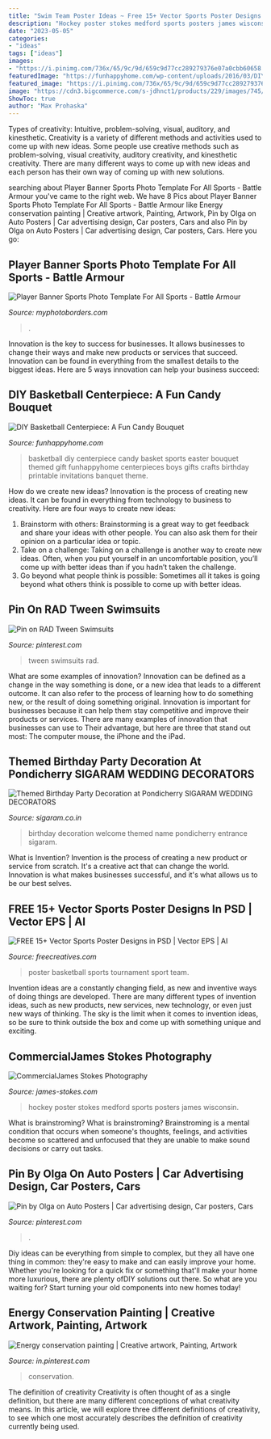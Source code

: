 ```yaml
---
title: "Swim Team Poster Ideas ~ Free 15+ Vector Sports Poster Designs In Psd"
description: "Hockey poster stokes medford sports posters james wisconsin"
date: "2023-05-05"
categories:
- "ideas"
tags: ["ideas"]
images:
- "https://i.pinimg.com/736x/65/9c/9d/659c9d77cc289279376e07a0cbb60658.jpg"
featuredImage: "https://funhappyhome.com/wp-content/uploads/2016/03/DIY-Basketball-Centerpiece-from-FunHappyHome.com_-714x1024.jpg"
featured_image: "https://i.pinimg.com/736x/65/9c/9d/659c9d77cc289279376e07a0cbb60658.jpg"
image: "https://cdn3.bigcommerce.com/s-jdhnct1/products/229/images/745/battle_armour_48x72_banner__24849.1446754603.500.625.jpg?c=2"
ShowToc: true
author: "Max Prohaska"
---
```



Types of creativity: Intuitive, problem-solving, visual, auditory, and kinesthetic.
Creativity is a variety of different methods and activities used to come up with new ideas. Some people use creative methods such as problem-solving, visual creativity, auditory creativity, and kinesthetic creativity. There are many different ways to come up with new ideas and each person has their own way of coming up with new solutions.

	

		
searching about Player Banner Sports Photo Template For All Sports - Battle Armour you've came to the right web. We have 8 Pics about Player Banner Sports Photo Template For All Sports - Battle Armour like Energy conservation painting | Creative artwork, Painting, Artwork, Pin by Olga on Auto Posters | Car advertising design, Car posters, Cars and also Pin by Olga on Auto Posters | Car advertising design, Car posters, Cars. Here you go:
		
    
## Player Banner Sports Photo Template For All Sports - Battle Armour

<img loading=lazy src="https://cdn3.bigcommerce.com/s-jdhnct1/products/229/images/745/battle_armour_48x72_banner__24849.1446754603.500.625.jpg?c=2" onerror="this.onerror=null;this.src='https://tse1.mm.bing.net/th?id=OIP.Mg8tddBCKqgkD3_NE4N3HAAAAA&amp;pid=15.1';" alt="Player Banner Sports Photo Template For All Sports - Battle Armour">

_Source: myphotoborders.com_

>. 

	

Innovation is the key to success for businesses. It allows businesses to change their ways and make new products or services that succeed. Innovation can be found in everything from the smallest details to the biggest ideas. Here are 5 ways innovation can help your business succeed: 

    
## DIY Basketball Centerpiece: A Fun Candy Bouquet

<img loading=lazy src="https://funhappyhome.com/wp-content/uploads/2016/03/DIY-Basketball-Centerpiece-from-FunHappyHome.com_-714x1024.jpg" onerror="this.onerror=null;this.src='https://tse4.mm.bing.net/th?id=OIP.1z-CD9rrzEdXXaBAfn7NvwHaKn&amp;pid=15.1';" alt="DIY Basketball Centerpiece: A Fun Candy Bouquet">

_Source: funhappyhome.com_

>basketball diy centerpiece candy basket sports easter bouquet themed gift funhappyhome centerpieces boys gifts crafts birthday printable invitations banquet theme. 

	

How do we create new ideas?
Innovation is the process of creating new ideas. It can be found in everything from technology to business to creativity. Here are four ways to create new ideas:

1. Brainstorm with others: Brainstorming is a great way to get feedback and share your ideas with other people. You can also ask them for their opinion on a particular idea or topic.
2. Take on a challenge: Taking on a challenge is another way to create new ideas. Often, when you put yourself in an uncomfortable position, you’ll come up with better ideas than if you hadn’t taken the challenge.
3. Go beyond what people think is possible: Sometimes all it takes is going beyond what others think is possible to come up with better ideas.

    
## Pin On RAD Tween Swimsuits

<img loading=lazy src="https://i.pinimg.com/736x/56/88/22/568822f624d9cb3f99de4502c774c12a.jpg" onerror="this.onerror=null;this.src='https://tse1.mm.bing.net/th?id=OIP.NvM0p5AuO0KHP9U2BgipnwHaNK&amp;pid=15.1';" alt="Pin on RAD Tween Swimsuits">

_Source: pinterest.com_

>tween swimsuits rad. 

	

What are some examples of innovation?
Innovation can be defined as a change in the way something is done, or a new idea that leads to a different outcome. It can also refer to the process of learning how to do something new, or the result of doing something original. Innovation is important for businesses because it can help them stay competitive and improve their products or services. There are many examples of innovation that businesses can use to Their advantage, but here are three that stand out most: The computer mouse, the iPhone and the iPad.

    
## Themed Birthday Party Decoration At Pondicherry SIGARAM WEDDING DECORATORS

<img loading=lazy src="http://sigaram.co.in/decorations/wp-content/uploads/sites/7/2015/07/SIGARAM-0079.jpg" onerror="this.onerror=null;this.src='https://tse1.mm.bing.net/th?id=OIP.y0jT9mbsfVgOT1mHbewBhwHaNe&amp;pid=15.1';" alt="Themed Birthday Party Decoration at Pondicherry SIGARAM WEDDING DECORATORS">

_Source: sigaram.co.in_

>birthday decoration welcome themed name pondicherry entrance sigaram. 

	

What is Invention?
Invention is the process of creating a new product or service from scratch. It's a creative act that can change the world. Innovation is what makes businesses successful, and it's what allows us to be our best selves.

    
## FREE 15+ Vector Sports Poster Designs In PSD | Vector EPS | AI

<img loading=lazy src="https://images.freecreatives.com/wp-content/uploads/2015/09/basketball-tournament-poster.jpg" onerror="this.onerror=null;this.src='https://tse3.mm.bing.net/th?id=OIP.Otv1jtrzBdxLYCfHjlUDugHaKx&amp;pid=15.1';" alt="FREE 15+ Vector Sports Poster Designs in PSD | Vector EPS | AI">

_Source: freecreatives.com_

>poster basketball sports tournament sport team. 

	

Invention ideas are a constantly changing field, as new and inventive ways of doing things are developed. There are many different types of invention ideas, such as new products, new services, new technology, or even just new ways of thinking. The sky is the limit when it comes to invention ideas, so be sure to think outside the box and come up with something unique and exciting.

    
## CommercialJames Stokes Photography

<img loading=lazy src="http://www.james-stokes.com/wp-content/uploads/2013/04/02-Girls-Hockey-Poster-Ideas-Medford-Wisconsin-James-Stokes-Photography.jpg" onerror="this.onerror=null;this.src='https://tse4.mm.bing.net/th?id=OIP.UtiNm451SvhbUDYiHZDVeAHaLB&amp;pid=15.1';" alt="CommercialJames Stokes Photography">

_Source: james-stokes.com_

>hockey poster stokes medford sports posters james wisconsin. 

	

What is brainstroming?
What is brainstroming? Brainstroming is a mental condition that occurs when someone's thoughts, feelings, and activities become so scattered and unfocused that they are unable to make sound decisions or carry out tasks.

    
## Pin By Olga On Auto Posters | Car Advertising Design, Car Posters, Cars

<img loading=lazy src="https://i.pinimg.com/736x/7d/ef/b5/7defb5bf9b0b4ac5d50382707d637d63.jpg" onerror="this.onerror=null;this.src='https://tse1.mm.bing.net/th?id=OIP.jnOl7B23LgepJ9I3H-kdDgHaK5&amp;pid=15.1';" alt="Pin by Olga on Auto Posters | Car advertising design, Car posters, Cars">

_Source: pinterest.com_

>. 

	

Diy ideas can be everything from simple to complex, but they all have one thing in common: they're easy to make and can easily improve your home. Whether you're looking for a quick fix or something that'll make your home more luxurious, there are plenty ofDIY solutions out there. So what are you waiting for? Start turning your old components into new homes today!

    
## Energy Conservation Painting | Creative Artwork, Painting, Artwork

<img loading=lazy src="https://i.pinimg.com/736x/65/9c/9d/659c9d77cc289279376e07a0cbb60658.jpg" onerror="this.onerror=null;this.src='https://tse2.mm.bing.net/th?id=OIP.UEOaWBN7QkHny_QRPRzndgHaKl&amp;pid=15.1';" alt="Energy conservation painting | Creative artwork, Painting, Artwork">

_Source: in.pinterest.com_

>conservation. 

	

The definition of creativity
Creativity is often thought of as a single definition, but there are many different conceptions of what creativity means. In this article, we will explore three different definitions of creativity, to see which one most accurately describes the definition of creativity currently being used.

